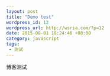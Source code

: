 ```yaml
--- 
layout: post
title: "Demo test"
wordpress_id: 12
wordpress_url: http://wsria.com/?p=12
date: 2015-08-01 18:24:46 +08:00
category: javascript
tags: 
 - 测试
---
```




博客测试